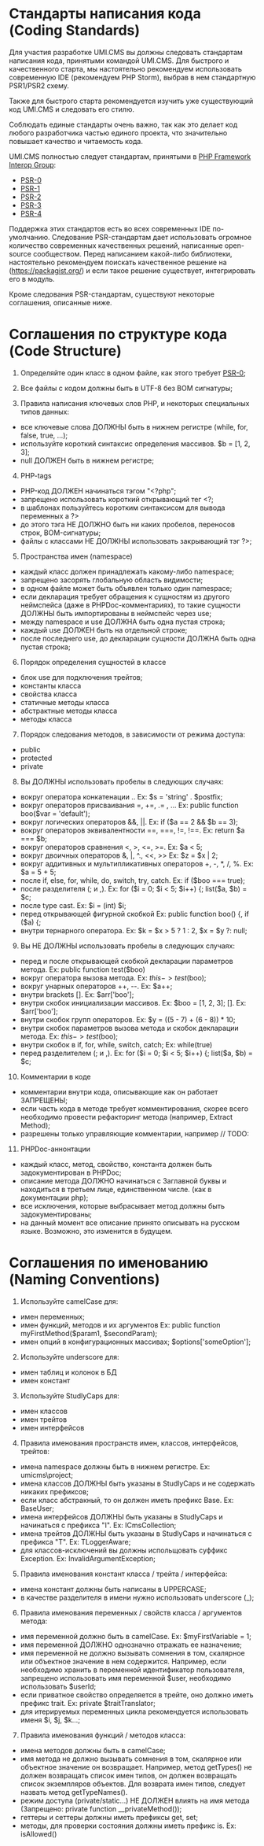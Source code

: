 Стандарты написания кода (Coding Standards)
=============

Для участия разработке UMI.CMS вы должны следовать стандартам написания кода, принятыми командой UMI.CMS.
Для быстрого и качественного старта, мы настоятельно рекомендуем использовать современную IDE (рекомендуем PHP Storm), выбрав в нем стандартную PSR1/PSR2 схему.

Также для быстрого старта рекомендуется изучить уже существующий код UMI.CMS и следовать его стилю.

Соблюдать единые стандарты очень важно, так как это делает код любого разработчика частью единого проекта,
что значительно повышает качество и читаемость кода.

UMI.CMS полностью следует стандартам, принятыми в [PHP Framework Interop Group](http://www.php-fig.org/):

- [PSR-0](http://www.php-fig.org/psr/psr-0/)
- [PSR-1](http://www.php-fig.org/psr/psr-1/)
- [PSR-2](http://www.php-fig.org/psr/psr-2/)
- [PSR-3](http://www.php-fig.org/psr/psr-3/)
- [PSR-4](http://www.php-fig.org/psr/psr-4/)

Поддержка этих стандартов есть во всех современных IDE по-умолчанию.
Следование PSR-стандартам дает использовать огромное количество современных качественных решений,
написанные open-source сообществом.
Перед написанием какой-либо библиотеки, настоятельно рекомендуем
поискать качественное решение на (https://packagist.org/) и если такое решение существует,
интегрировать его в модуль.

Кроме следования PSR-стандартам, существуют некоторые соглашения, описанные ниже.

Соглашения по структуре кода (Code Structure)
=============
1. Определяйте один класс в одном файле, как этого требует [PSR-0](http://www.php-fig.org/psr/psr-0/);

2. Все файлы с кодом должны быть в UTF-8 без BOM сигнатуры;

3. Правила написания ключевых слов PHP, и некоторых специальных типов данных:
- все ключевые слова ДОЛЖНЫ быть в нижнем регистре (while, for, false, true, ...);
- используйте короткий синтаксис определения массивов. $b = [1, 2, 3];
- null ДОЛЖЕН быть в нижнем регистре;

4. PHP-tags
- PHP-код ДОЛЖЕН начинаться тэгом "<?php";
- запрещено использовать короткий открывающий тег <?;
- в шаблонах пользуйтесь коротким синтаксисом для вывода переменных <?= $boo->a ?>
- до этого тэга НЕ ДОЛЖНО быть ни каких пробелов, переносов строк, BOM-сигнатуры;
- файлы с классами НЕ ДОЛЖНЫ использовать закрывающий тэг ?>;

5. Пространства имен (namespace)
- каждый класс должен принадлежать какому-либо namespace;
- запрещено засорять глобальную область видимости;
- в одном файле может быть объявлен только один namespace;
- если декларация требует обращения к сущностям из другого неймспейса (даже в PHPDoc-комментариях),
  то такие сущности ДОЛЖНЫ быть импортированы в неймспейс через use;
- между namespace и use ДОЛЖНА быть одна пустая строка;
- каждый use ДОЛЖЕН быть на отдельной строке;
- после последнего use, до декларации сущности ДОЛЖНА быть одна пустая строка;

6. Порядок определения сущностей в классе
- блок use для подключения трейтов;
- константы класса
- свойства класса
- статичные методы класса
- абстрактные методы класса
- методы класса

7. Порядок следования методов, в зависимости от режима доступа:
- public
- protected
- private

8. Вы ДОЛЖНЫ использовать пробелы в следующих случаях:
- вокруг оператора конкатенации .. Ex: $s = 'string' . $postfix;
- вокруг операторов присваивания =, +=, .= , ... Ex: public function boo($var = 'default');
- вокруг логических операторов &&, ||. Ex: if ($a == 2 && $b == 3);
- вокруг операторов эквивалентности ==, ===, !=, !==. Ex: return $a === $b;
- вокруг операторов сравнения <, >, <=, >=. Ex: $a < 5;
- вокруг двоичных операторов &, |, ^., <<, >> Ex: $z = $x | 2;
- вокруг аддитивных и мультипликативных операторов +, -, *, /, %. Ex: $a = 5 + 5;
- после if, else, for, while, do, switch, try, catch. Ex: if ($boo === true);
- после разделителя (; и ,). Ex: for ($i = 0; $i < 5; $i++) {; list($a, $b) = $c;
- после type cast. Ex: $i = (int) $i;
- перед открывающей фигурной скобкой Ex: public function boo() {, if ($a) {;
- внутри тернарного оператора. Ex: $k = $x > 5 ? 1 : 2, $x = $y ?: null;

9. Вы НЕ ДОЛЖНЫ использовать пробелы в следующих случаях:
- перед и после открывающей скобкой декларации параметров метода. Ex: public function test($boo)
- вокруг оператора вызова метода. Ex: $this->test($boo);
- вокруг унарных операторов ++, --. Ex: $a++;
- внутри brackets []. Ex: $arr['boo'];
- внутри скобок инициализации массивов. Ex: $boo = [1, 2, 3];  []. Ex: $arr['boo'];
- внутри скобок групп операторов. Ex: $y = ((5 - 7) + (6 - 8)) * 10;
- внутри скобок параметров вызова метода и скобок декларации метода. Ex: $this->test($boo);
- внутри скобок в if, for, while, switch, catch; Ex: while(true)
- перед разделителем (; и ,). Ex: for ($i = 0; $i < 5; $i++) {; list($a, $b) = $c;

10. Комментарии в коде
- комментарии внутри кода, описывающие как он работает ЗАПРЕЩЕНЫ;
- если часть кода в методе требует комментирования,
скорее всего необходимо провести рефакторинг метода (например, Extract Method);
- разрешены только управляющие комментарии, например // TODO:

11. PHPDoc-аннонтации
- каждый класс, метод, свойство, константа должен быть задокументирован в PHPDoc;
- описание метода ДОЛЖНО начинаться с Заглавной буквы и находиться в третьем лице, единственном числе. (как в документации php);
- все исключения, которые выбрасывает метод должны быть задокументированы;
- на данный момент все описание принято описывать на русском языке. Возможно, это изменится в будущем.

Соглашения по именованию (Naming Conventions)
=============
1. Используйте camelCase для:
- имен переменных;
- имен функций, методов и их аргументов Ex: public function myFirstMethod($param1, $secondParam);
- имен опций в конфигурационных массивах; $options['someOption'];

2. Используйте underscore для:
- имен таблиц и колонок в БД
- имен констант

3. Используйте StudlyCaps для:
- имен классов
- имен трейтов
- имен интерфейсов

4. Правила именования пространств имен, классов, интерфейсов, трейтов:
- имена namespace должны быть в нижнем регистре. Ex: umicms\project;
- имена классов ДОЛЖНЫ быть указаны в StudlyCaps и не содержать никаких префиксов;
- если класс абстракный, то он должен иметь префикс Base. Ex: BaseUser;
- имена интерфейсов ДОЛЖНЫ быть указаны в StudlyCaps и начинаться с префикса "I". Ex: ICmsCollection;
- имена трейтов ДОЛЖНЫ быть указаны в StudlyCaps и начинаться с префикса "T". Ex: TLoggerAware;
- для классов-исключений вы должны испольщовать суффикс Exception. Ex: InvalidArgumentException;

5. Правила именования констант класса / трейта / интерфейса:
- имена констант должны быть написаны в UPPERCASE;
- в качестве разделителя в имени нужно использовать underscore (_);

6. Правила именования переменных / свойств класса / аргументов метода:
- имя переменной должно быть в camelCase. Ex: $myFirstVariable = 1;
- имя переменной ДОЛЖНО однозначно отражать ее назначение;
- имя переменной не должно вызывать сомнения в том, скалярное или объектное значение в нем содержится.
Например, если необходимо хранить в переменной идентификатор пользователя,
запрещено использовать имя переменной $user, необходимо использовать $userId;
- если приватное свойство определяется в трейте, оно должно иметь префикс trait. Ex: private $traitTranslator;
- для итерируемых переменных цикла рекомендуется использовать именя $i, $j, $k...;

7. Правила именования функций / методов класса:
- имена методов должны быть в camelCase;
- имя метода не должно вызывать сомнения в том, скалярное или объектное значение он возвращает.
Например, метод getTypes() не должен возвращать список имен типов, он должен возвращать список экземпляров объектов.
Для возврата имен типов, следует назвать метод getTypeNames().
- режим доступа (private/static...) НЕ ДОЛЖЕН влиять на имя метода (Запрещено: private function __privateMethod());
- геттеры и сеттеры должны иметь префиксы get, set;
- методы, для проверки состояния должны иметь префикс is. Ex: isAllowed()


